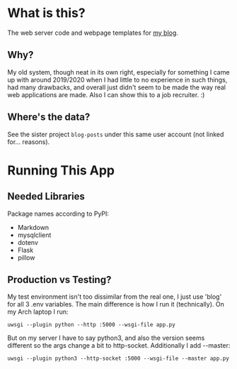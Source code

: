 # What is this?
The web server code and webpage templates for [my blog](https://blog.matthewrease.net).
## Why?
My old system, though neat in its own right, especially for something I came up
with around 2019/2020 when I had little to no experience in such things, had
many drawbacks, and overall just didn't seem to be made the way real web
applications are made. Also I can show this to a job recruiter. :)
## Where's the data?
See the sister project `blog-posts` under this same user account (not linked
for... reasons).

# Running This App
## Needed Libraries
Package names according to PyPI:
- Markdown
- mysqlclient
- dotenv
- Flask
- pillow
## Production vs Testing?
My test environment isn't too dissimilar from the real one, I just use 'blog'
for all 3 .env variables. The main difference is how I run it (technically). On
my Arch laptop I run:
```
uwsgi --plugin python --http :5000 --wsgi-file app.py
```

But on my server I have to say python3, and also the version seems different so
the args change a bit to http-socket. Additionally I add --master:
```
uwsgi --plugin python3 --http-socket :5000 --wsgi-file --master app.py
```
